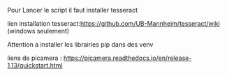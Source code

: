 Pour Lancer le script il faut installer tesseract

lien installation tesseract:https://github.com/UB-Mannheim/tesseract/wiki (windows seulement)

Attention a installer les librairies pip dans des venv

liens de picamera : https://picamera.readthedocs.io/en/release-1.13/quickstart.html
